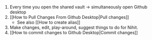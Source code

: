 1. Every time you open the shared vault -> simultaneously open Github desktop
2. [[How to Pull Changes From Github Desktop|Pull changes]] 
	- See also [[How to create alias]] 
3. Make changes, edit, play-around, suggest things to do for Nihit. 
4. [[How to commit changes to Github Desktop|Commit changes]]